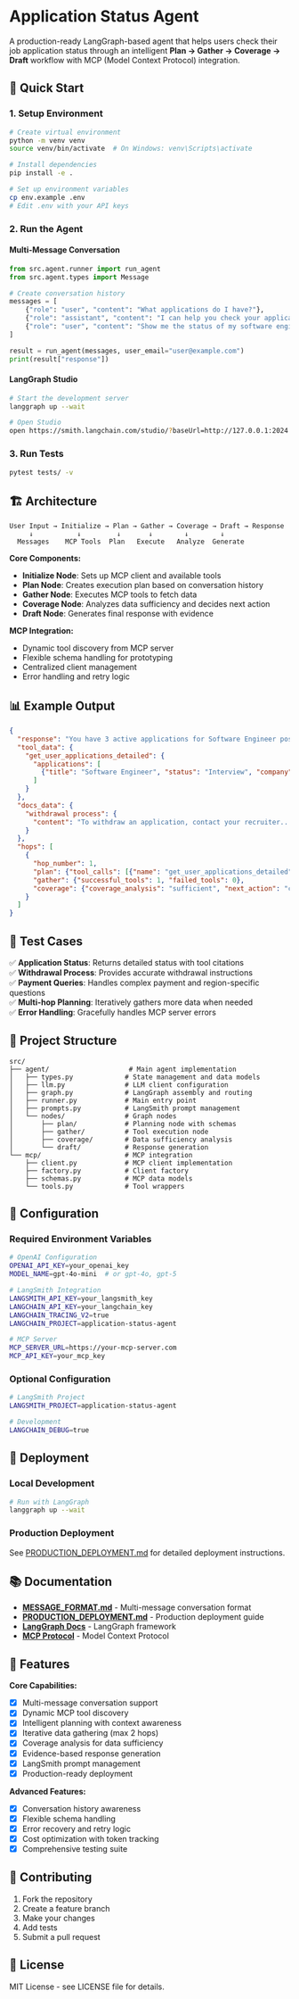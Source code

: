 # Application Status Agent

A production-ready LangGraph-based agent that helps users check their job application status through an intelligent **Plan → Gather → Coverage → Draft** workflow with MCP (Model Context Protocol) integration.

## 🚀 Quick Start

### 1. Setup Environment
```bash
# Create virtual environment
python -m venv venv
source venv/bin/activate  # On Windows: venv\Scripts\activate

# Install dependencies
pip install -e .

# Set up environment variables
cp env.example .env
# Edit .env with your API keys
```

### 2. Run the Agent

#### Multi-Message Conversation
```python
from src.agent.runner import run_agent
from src.agent.types import Message

# Create conversation history
messages = [
    {"role": "user", "content": "What applications do I have?"},
    {"role": "assistant", "content": "I can help you check your applications. Let me look that up."},
    {"role": "user", "content": "Show me the status of my software engineer applications"}
]

result = run_agent(messages, user_email="user@example.com")
print(result["response"])
```

#### LangGraph Studio
```bash
# Start the development server
langgraph up --wait

# Open Studio
open https://smith.langchain.com/studio/?baseUrl=http://127.0.0.1:2024
```

### 3. Run Tests
```bash
pytest tests/ -v
```

## 🏗️ Architecture

```
User Input → Initialize → Plan → Gather → Coverage → Draft → Response
     ↓           ↓         ↓       ↓        ↓        ↓
  Messages    MCP Tools  Plan   Execute   Analyze  Generate
```

**Core Components:**
- **Initialize Node**: Sets up MCP client and available tools
- **Plan Node**: Creates execution plan based on conversation history
- **Gather Node**: Executes MCP tools to fetch data
- **Coverage Node**: Analyzes data sufficiency and decides next action
- **Draft Node**: Generates final response with evidence

**MCP Integration:**
- Dynamic tool discovery from MCP server
- Flexible schema handling for prototyping
- Centralized client management
- Error handling and retry logic

## 📊 Example Output

```json
{
  "response": "You have 3 active applications for Software Engineer positions...",
  "tool_data": {
    "get_user_applications_detailed": {
      "applications": [
        {"title": "Software Engineer", "status": "Interview", "company": "TechCorp"}
      ]
    }
  },
  "docs_data": {
    "withdrawal process": {
      "content": "To withdraw an application, contact your recruiter..."
    }
  },
  "hops": [
    {
      "hop_number": 1,
      "plan": {"tool_calls": [{"name": "get_user_applications_detailed"}]},
      "gather": {"successful_tools": 1, "failed_tools": 0},
      "coverage": {"coverage_analysis": "sufficient", "next_action": "continue"}
    }
  ]
}
```

## 🧪 Test Cases

✅ **Application Status**: Returns detailed status with tool citations  
✅ **Withdrawal Process**: Provides accurate withdrawal instructions  
✅ **Payment Queries**: Handles complex payment and region-specific questions  
✅ **Multi-hop Planning**: Iteratively gathers more data when needed  
✅ **Error Handling**: Gracefully handles MCP server errors  

## 📁 Project Structure

```
src/
├── agent/                    # Main agent implementation
│   ├── types.py             # State management and data models
│   ├── llm.py               # LLM client configuration
│   ├── graph.py             # LangGraph assembly and routing
│   ├── runner.py            # Main entry point
│   ├── prompts.py           # LangSmith prompt management
│   └── nodes/               # Graph nodes
│       ├── plan/            # Planning node with schemas
│       ├── gather/          # Tool execution node
│       ├── coverage/        # Data sufficiency analysis
│       └── draft/           # Response generation
└── mcp/                     # MCP integration
    ├── client.py            # MCP client implementation
    ├── factory.py           # Client factory
    ├── schemas.py           # MCP data models
    └── tools.py             # Tool wrappers
```

## 🔧 Configuration

### Required Environment Variables
```bash
# OpenAI Configuration
OPENAI_API_KEY=your_openai_key
MODEL_NAME=gpt-4o-mini  # or gpt-4o, gpt-5

# LangSmith Integration
LANGSMITH_API_KEY=your_langsmith_key
LANGCHAIN_API_KEY=your_langchain_key
LANGCHAIN_TRACING_V2=true
LANGCHAIN_PROJECT=application-status-agent

# MCP Server
MCP_SERVER_URL=https://your-mcp-server.com
MCP_API_KEY=your_mcp_key
```

### Optional Configuration
```bash
# LangSmith Project
LANGSMITH_PROJECT=application-status-agent

# Development
LANGCHAIN_DEBUG=true
```

## 🚀 Deployment

### Local Development
```bash
# Run with LangGraph
langgraph up --wait
```

### Production Deployment
See [PRODUCTION_DEPLOYMENT.md](./PRODUCTION_DEPLOYMENT.md) for detailed deployment instructions.

## 📚 Documentation

- **[MESSAGE_FORMAT.md](./MESSAGE_FORMAT.md)** - Multi-message conversation format
- **[PRODUCTION_DEPLOYMENT.md](./PRODUCTION_DEPLOYMENT.md)** - Production deployment guide
- **[LangGraph Docs](https://langchain-ai.github.io/langgraph/)** - LangGraph framework
- **[MCP Protocol](https://modelcontextprotocol.io/)** - Model Context Protocol

## 🎯 Features

**Core Capabilities:**
- [x] Multi-message conversation support
- [x] Dynamic MCP tool discovery
- [x] Intelligent planning with context awareness
- [x] Iterative data gathering (max 2 hops)
- [x] Coverage analysis for data sufficiency
- [x] Evidence-based response generation
- [x] LangSmith prompt management
- [x] Production-ready deployment

**Advanced Features:**
- [x] Conversation history awareness
- [x] Flexible schema handling
- [x] Error recovery and retry logic
- [x] Cost optimization with token tracking
- [x] Comprehensive testing suite

## 🤝 Contributing

1. Fork the repository
2. Create a feature branch
3. Make your changes
4. Add tests
5. Submit a pull request

## 📄 License

MIT License - see LICENSE file for details.